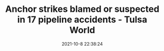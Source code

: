 ---
"title": "Anchor strikes blamed or suspected in 17 pipeline accidents - Tulsa World"
"date": "2021-10-8 22:38:24"
"feed_name": "GOOGLENEWSDRILLING"
"feed_website": "https://news.google.com/search?q=drilling%2Bincident&hl=en-US&gl=US&ceid=US:en"
"feed_rss": "https://news.google.com/rss/search?q=drilling%2Bincident&hl=en-US&gl=US&ceid=US:en"
"link": "https://tulsaworld.com/business/anchor-strikes-blamed-or-suspected-in-17-pipeline-accidents/article_2e93a55c-17b3-518b-a2c4-f8c1ce98db80.html"
"source": "{'href': 'https://tulsaworld.com', 'title': 'Tulsa World'}"
"file": "_posts/2021-1-1-bfc1b1680e1e59adc1fd8ba01b43a9865feb6429.md"
"accident": "1"
"drilling": "0"
"dead": "0"
"injured": "0"
"arrested": "0"
"place": "unknown place"
"where": "unknown site"
"causes": "unknown"
"place_uri": "unknown place"
---